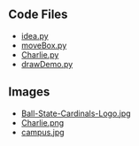 
  <h2>Code Files</h2>
  <ul>
    <li><a href = "idea.py">idea.py</a></li>
    <li><a href = "moveBox.py">moveBox.py</a></li>
    <li><a href = "Charlie.py">Charlie.py</a></li>
    <li><a href = "drawDemo.py">drawDemo.py</a></li>
  </ul>

  <h2>Images</h2>
  <ul>
    <li><a href = "Ball-State-Cardinals-Logo.jpg">Ball-State-Cardinals-Logo.jpg</a></li>
    <li><a href = "Charlie.png">Charlie.png</a></li>
    <li><a href = "campus.jpg">campus.jpg</a></li>
  </ul>

